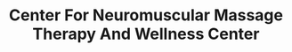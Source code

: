 ---
title: "Center For Neuromuscular Massage Therapy And Wellness Center"
url: /denver/center-for-neuromuscular-massage-therapy-and-wellness-center/
shop: Massage
---